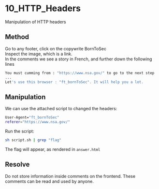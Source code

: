 # 10_HTTP_Headers

Manipulation of HTTP headers

## Method 

Go to any footer, click on the copywrite BornToSec  
Inspect the image, which is a link.  
In the comments we see a story in French, and further down the following lines
```bash
You must cumming from : "https://www.nsa.gov/" to go to the next step
...
Let's use this browser : "ft_bornToSec". It will help you a lot.
```

## Manipulation

We can use the attached script to changed the headers:
```bash
User-Agent="ft_bornToSec"
referer="https://www.nsa.gov/"
```

Run the script:
```bash
sh script.sh | grep "flag"
```
The flag will appear, as rendered in `answer.html`

## Resolve

Do not store information inside comments on the frontend. These
comments can be read and used by anyone.

